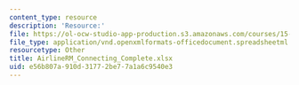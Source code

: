 ```yaml
---
content_type: resource
description: 'Resource:'
file: https://ol-ocw-studio-app-production.s3.amazonaws.com/courses/15-071-the-analytics-edge-spring-2017/e56b807a910d31772be77a1a6c9540e3_AirlineRM_Connecting_Complete.xlsx
file_type: application/vnd.openxmlformats-officedocument.spreadsheetml.sheet
resourcetype: Other
title: AirlineRM_Connecting_Complete.xlsx
uid: e56b807a-910d-3177-2be7-7a1a6c9540e3
---
```

